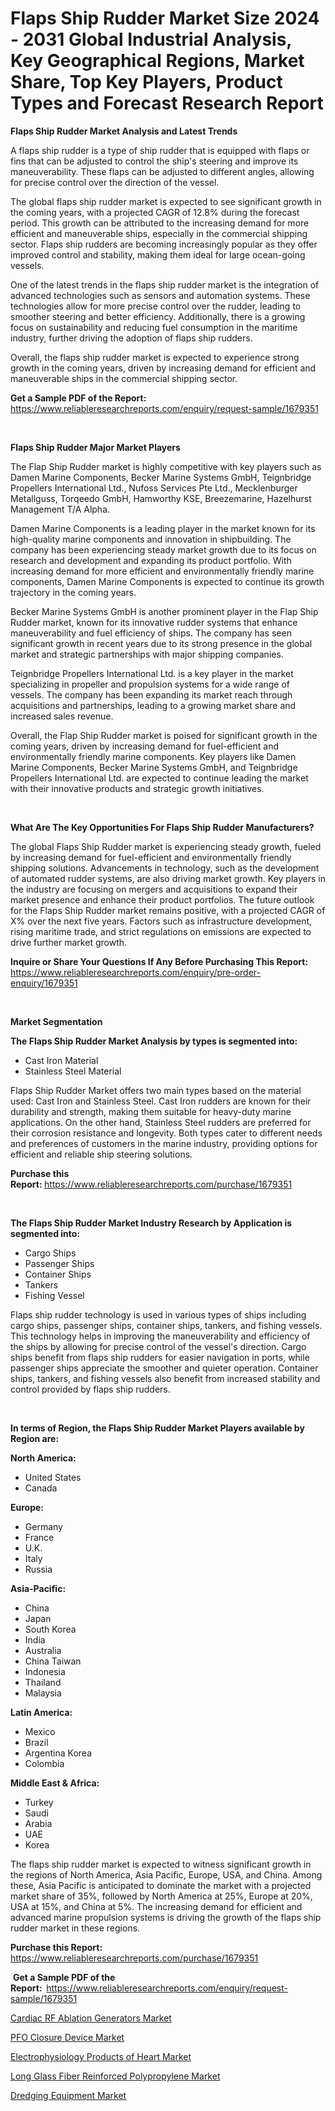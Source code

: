<p><h1>Flaps Ship Rudder Market Size 2024 - 2031 Global Industrial Analysis, Key Geographical Regions, Market Share, Top Key Players, Product Types and Forecast Research Report</h1></p><p><strong>Flaps Ship Rudder Market Analysis and Latest Trends</strong></p>
<p><p>A flaps ship rudder is a type of ship rudder that is equipped with flaps or fins that can be adjusted to control the ship's steering and improve its maneuverability. These flaps can be adjusted to different angles, allowing for precise control over the direction of the vessel.</p><p>The global flaps ship rudder market is expected to see significant growth in the coming years, with a projected CAGR of 12.8% during the forecast period. This growth can be attributed to the increasing demand for more efficient and maneuverable ships, especially in the commercial shipping sector. Flaps ship rudders are becoming increasingly popular as they offer improved control and stability, making them ideal for large ocean-going vessels.</p><p>One of the latest trends in the flaps ship rudder market is the integration of advanced technologies such as sensors and automation systems. These technologies allow for more precise control over the rudder, leading to smoother steering and better efficiency. Additionally, there is a growing focus on sustainability and reducing fuel consumption in the maritime industry, further driving the adoption of flaps ship rudders.</p><p>Overall, the flaps ship rudder market is expected to experience strong growth in the coming years, driven by increasing demand for efficient and maneuverable ships in the commercial shipping sector.</p></p>
<p><strong>Get a Sample PDF of the Report:&nbsp;</strong> <a href="https://www.reliableresearchreports.com/enquiry/request-sample/1679351">https://www.reliableresearchreports.com/enquiry/request-sample/1679351</a></p>
<p>&nbsp;</p>
<p><strong>Flaps Ship Rudder Major Market Players</strong></p>
<p><p>The Flap Ship Rudder market is highly competitive with key players such as Damen Marine Components, Becker Marine Systems GmbH, Teignbridge Propellers International Ltd., Nufoss Services Pte Ltd., Mecklenburger Metallguss, Torqeedo GmbH, Hamworthy KSE, Breezemarine, Hazelhurst Management T/A Alpha.</p><p>Damen Marine Components is a leading player in the market known for its high-quality marine components and innovation in shipbuilding. The company has been experiencing steady market growth due to its focus on research and development and expanding its product portfolio. With increasing demand for more efficient and environmentally friendly marine components, Damen Marine Components is expected to continue its growth trajectory in the coming years.</p><p>Becker Marine Systems GmbH is another prominent player in the Flap Ship Rudder market, known for its innovative rudder systems that enhance maneuverability and fuel efficiency of ships. The company has seen significant growth in recent years due to its strong presence in the global market and strategic partnerships with major shipping companies.</p><p>Teignbridge Propellers International Ltd. is a key player in the market specializing in propeller and propulsion systems for a wide range of vessels. The company has been expanding its market reach through acquisitions and partnerships, leading to a growing market share and increased sales revenue.</p><p>Overall, the Flap Ship Rudder market is poised for significant growth in the coming years, driven by increasing demand for fuel-efficient and environmentally friendly marine components. Key players like Damen Marine Components, Becker Marine Systems GmbH, and Teignbridge Propellers International Ltd. are expected to continue leading the market with their innovative products and strategic growth initiatives.</p></p>
<p>&nbsp;</p>
<p><strong>What Are The Key Opportunities For Flaps Ship Rudder Manufacturers?</strong></p>
<p><p>The global Flaps Ship Rudder market is experiencing steady growth, fueled by increasing demand for fuel-efficient and environmentally friendly shipping solutions. Advancements in technology, such as the development of automated rudder systems, are also driving market growth. Key players in the industry are focusing on mergers and acquisitions to expand their market presence and enhance their product portfolios. The future outlook for the Flaps Ship Rudder market remains positive, with a projected CAGR of X% over the next five years. Factors such as infrastructure development, rising maritime trade, and strict regulations on emissions are expected to drive further market growth.</p></p>
<p><strong>Inquire or Share Your Questions If Any Before Purchasing This Report:</strong> <a href="https://www.reliableresearchreports.com/enquiry/pre-order-enquiry/1679351">https://www.reliableresearchreports.com/enquiry/pre-order-enquiry/1679351</a></p>
<p>&nbsp;</p>
<p><strong>Market Segmentation</strong></p>
<p><strong>The Flaps Ship Rudder Market Analysis by types is segmented into:</strong></p>
<p><ul><li>Cast Iron Material</li><li>Stainless Steel Material</li></ul></p>
<p><p>Flaps Ship Rudder Market offers two main types based on the material used: Cast Iron and Stainless Steel. Cast Iron rudders are known for their durability and strength, making them suitable for heavy-duty marine applications. On the other hand, Stainless Steel rudders are preferred for their corrosion resistance and longevity. Both types cater to different needs and preferences of customers in the marine industry, providing options for efficient and reliable ship steering solutions.</p></p>
<p><strong>Purchase this Report:&nbsp;</strong><a href="https://www.reliableresearchreports.com/purchase/1679351">https://www.reliableresearchreports.com/purchase/1679351</a></p>
<p>&nbsp;</p>
<p><strong>The Flaps Ship Rudder Market Industry Research by Application is segmented into:</strong></p>
<p><ul><li>Cargo Ships</li><li>Passenger Ships</li><li>Container Ships</li><li>Tankers</li><li>Fishing Vessel</li></ul></p>
<p><p>Flaps ship rudder technology is used in various types of ships including cargo ships, passenger ships, container ships, tankers, and fishing vessels. This technology helps in improving the maneuverability and efficiency of the ships by allowing for precise control of the vessel's direction. Cargo ships benefit from flaps ship rudders for easier navigation in ports, while passenger ships appreciate the smoother and quieter operation. Container ships, tankers, and fishing vessels also benefit from increased stability and control provided by flaps ship rudders.</p></p>
<p>&nbsp;</p>
<p><strong>In terms of Region, the Flaps Ship Rudder Market Players available by Region are:</strong></p>
<p>
    <p> <strong> North America: </strong>
        <ul>
            <li>United States</li>
            <li>Canada</li>
        </ul>
        </p> 
    <p> <strong> Europe: </strong>
        <ul>
            <li>Germany</li>
            <li>France</li>
            <li>U.K.</li>
            <li>Italy</li>
            <li>Russia</li>
        </ul>
        </p> 
    <p> <strong> Asia-Pacific: </strong>
        <ul>
            <li>China</li>
            <li>Japan</li>
            <li>South Korea</li>
            <li>India</li>
            <li>Australia</li>
            <li>China Taiwan</li>
            <li>Indonesia</li>
            <li>Thailand</li>
            <li>Malaysia</li>
        </ul>
        </p> 
    <p> <strong> Latin America: </strong>
        <ul>
            <li>Mexico</li>
            <li>Brazil</li>
            <li>Argentina Korea</li>
            <li>Colombia</li>
        </ul>
        </p> 
    <p> <strong> Middle East & Africa: </strong>
        <ul>
            <li>Turkey</li>
            <li>Saudi</li>
            <li>Arabia</li>
            <li>UAE</li>
            <li>Korea</li>
        </ul>
    </p>
    </p>
<p><p>The flaps ship rudder market is expected to witness significant growth in the regions of North America, Asia Pacific, Europe, USA, and China. Among these, Asia Pacific is anticipated to dominate the market with a projected market share of 35%, followed by North America at 25%, Europe at 20%, USA at 15%, and China at 5%. The increasing demand for efficient and advanced marine propulsion systems is driving the growth of the flaps ship rudder market in these regions.</p></p>
<p><strong>Purchase this Report: </strong><a href="https://www.reliableresearchreports.com/purchase/1679351">https://www.reliableresearchreports.com/purchase/1679351</a></p>
<p>&nbsp;<strong>Get a Sample PDF of the Report:&nbsp;&nbsp;</strong><a href="https://www.reliableresearchreports.com/enquiry/request-sample/1679351">https://www.reliableresearchreports.com/enquiry/request-sample/1679351</a></p>
<p><strong></strong></p>
<p><p><a href="https://issuu.com/reportprime-2/docs/cardiac-rf-ablation-generators-market-size-2030.pp">Cardiac RF Ablation Generators Market</a></p><p><a href="https://medium.com/@macielind886/pfo-closure-device-market-analysis-and-sze-forecasted-for-period-from-2024-to-2031-4602c7864427">PFO Closure Device Market</a></p><p><a href="https://issuu.com/reportprime-2/docs/electrophysiology-products-of-heart-market-size-20">Electrophysiology Products of Heart Market</a></p><p><a href="https://medium.com/@macielind886/long-glass-fiber-reinforced-polypropylene-market-the-key-to-successful-business-strategy-forecast-16e3456661ae">Long Glass Fiber Reinforced Polypropylene Market</a></p><p><a href="https://github.com/elizabethdagraca/Market-Research-Report-List-2/blob/main/dredging-equipment-market.md">Dredging Equipment Market</a></p></p>